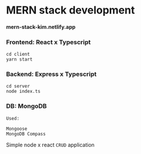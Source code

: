 # MERN stack development

#### mern-stack-kim.netlify.app

### Frontend: React x Typescript
```
cd client
yarn start
```
### Backend: Express x Typescript
```
cd server
node index.ts
```
### DB: MongoDB
```
Used: 

Mongoose
MongoDB Compass
```

Simple node x react `CRUD` application
